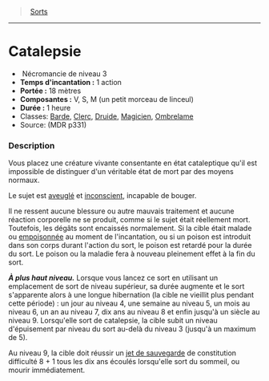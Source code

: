 ﻿> [Sorts](hd_spells.md)

---

# Catalepsie

-  Nécromancie de niveau 3
- **Temps d'incantation :** 1 action
- **Portée :** 18 mètres
- **Composantes :** V, S, M (un petit morceau de linceul)</Components-->
- **Durée :** 1 heure
- Classes: [Barde](hd_bard.md), [Clerc](hd_cleric.md), [Druide](hd_druid.md), [Magicien](hd_wizard.md), [Ombrelame](hd_rogue_ombrelame.md)
- Source: (MDR p331)

### Description

Vous placez une créature vivante consentante en état cataleptique qu'il est impossible de distinguer d'un véritable état de mort par des moyens normaux.

Le sujet est [aveuglé](hd_conditions_aveugle.md) et [inconscient](hd_conditions_inconscient.md), incapable de bouger.

Il ne ressent aucune blessure ou autre mauvais traitement et aucune réaction corporelle ne se produit, comme si le sujet était réellement mort. Toutefois, les dégâts sont encaissés normalement. Si la cible était malade ou [empoisonnée](hd_conditions_empoisonne.md) au moment de l'incantation, ou si un poison est introduit dans son corps durant l'action du sort, le poison est retardé pour la durée du sort. Le poison ou la maladie fera à nouveau pleinement effet à la fin du sort.

**_À plus haut niveau._** Lorsque vous lancez ce sort en utilisant un emplacement de sort de niveau supérieur, sa durée augmente et le sort s'apparente alors à une longue hibernation (la cible ne vieillit plus pendant cette période) : un jour au niveau 4, une semaine au niveau 5, un mois au niveau 6, un an au niveau 7, dix ans au niveau 8 et enfin jusqu'à un siècle au niveau 9. Lorsqu'elle sort de catalepsie, la cible subit un niveau d'épuisement par niveau du sort au-delà du niveau 3 (jusqu'à un maximum de 5).

Au niveau 9, la cible doit réussir un [jet de sauvegarde](hd_abilities_jets_de_sauvegarde.md) de constitution difficulté 8 + 1 tous les dix ans écoulés lorsqu'elle sort du sommeil, ou mourir immédiatement.

